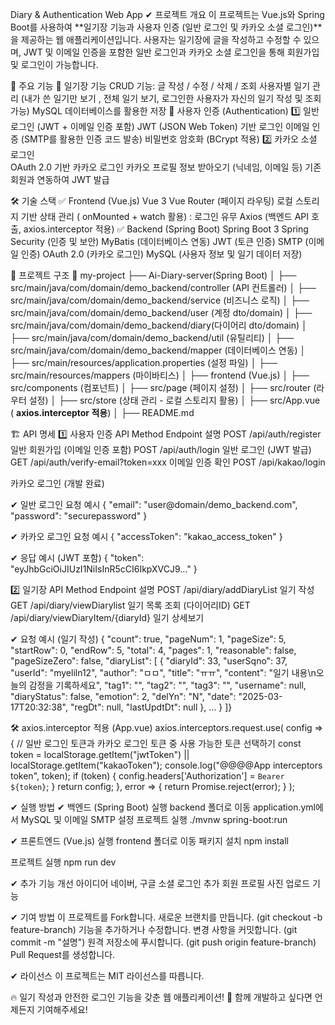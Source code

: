 Diary & Authentication Web App
✔ 프로젝트 개요
이 프로젝트는 Vue.js와 Spring Boot를 사용하여 **일기장 기능과 사용자 인증 (일반 로그인 및 카카오 소셜 로그인)**을 제공하는 웹 애플리케이션입니다. 사용자는 일기장에 글을 작성하고 수정할 수 있으며, JWT 및 이메일 인증을 포함한 일반 로그인과 카카오 소셜 로그인을 통해 회원가입 및 로그인이 가능합니다.

🚀 주요 기능
📒 일기장 기능
CRUD 기능: 글 작성 / 수정 / 삭제 / 조회
사용자별 일기 관리 (내가 쓴 일기만 보기 , 전체 일기 보기, 로그인한 사용자가 자신의 일기 작성 및 조회 가능)
MySQL 데이터베이스를 활용한 저장
🔐 사용자 인증 (Authentication)
1️⃣ 일반 로그인 (JWT + 이메일 인증 포함)
JWT (JSON Web Token) 기반 로그인
이메일 인증 (SMTP를 활용한 인증 코드 발송)
비밀번호 암호화 (BCrypt 적용)
2️⃣ 카카오 소셜 로그인  
OAuth 2.0 기반 카카오 로그인
카카오 프로필 정보 받아오기 (닉네임, 이메일 등)
기존 회원과 연동하여 JWT 발급

🛠 기술 스택
✅ Frontend (Vue.js)
Vue 3
Vue Router (페이지 라우팅)
로컬 스토리지 기반 상태 관리 ( onMounted + watch 활용) : 로그인 유무
Axios (백엔드 API 호출, axios.interceptor 적용)
✅ Backend (Spring Boot)
Spring Boot 3
Spring Security (인증 및 보안)
MyBatis (데이터베이스 연동)
JWT (토큰 인증)
SMTP (이메일 인증)
OAuth 2.0 (카카오 로그인)
MySQL (사용자 정보 및 일기 데이터 저장)

📂 프로젝트 구조
📁 my-project
 ├── Ai-Diary-server(Spring Boot)
 │    ├── src/main/java/com/domain/demo_backend/controller (API 컨트롤러)
 │    ├── src/main/java/com/domain/demo_backend/service (비즈니스 로직)
 │    ├── src/main/java/com/domain/demo_backend/user (계정 dto/domain)
 │    ├── src/main/java/com/domain/demo_backend/diary(다이어리 dto/domain)
 │    ├── src/main/java/com/domain/demo_backend/util (유틸리티)
 │    ├── src/main/java/com/domain/demo_backend/mapper (데이터베이스 연동)
 │    ├── src/main/resources/application.properties (설정 파일)
 │    ├── src/main/resources/mappers (마이바티스)
 │
 ├── frontend (Vue.js)
 │    ├── src/components (컴포넌트)
 │    ├── src/page (페이지 설정)
 │    ├── src/router (라우터 설정)
 │    ├── src/store (상태 관리 - 로컬 스토리지 활용)
 │    ├── src/App.vue ( **axios.interceptor 적용**)
 │
 ├── README.md
  
 
🏗️ API 명세
1️⃣ 사용자 인증 API
Method
Endpoint
설명
POST
/api/auth/register
일반 회원가입 (이메일 인증 포함)
POST
/api/auth/login
일반 로그인 (JWT 발급)
GET
/api/auth/verify-email?token=xxx
이메일 인증 확인
POST
/api/kakao/login


카카오 로그인 (개발 완료)

✔ 일반 로그인 요청 예시
{
  "email": "user@domain/demo_backend.com",
  "password": "securepassword"
}

✔ 카카오 로그인 요청 예시
{
  "accessToken": "kakao_access_token"
}

✔ 응답 예시 (JWT 포함)
{
  "token": "eyJhbGciOiJIUzI1NiIsInR5cCI6IkpXVCJ9..."
}


2️⃣ 일기장 API
Method
Endpoint
설명
POST
/api/diary/addDiaryList
일기 작성
GET
/api/diary/viewDiarylist
일기 목록 조회 (다이어리ID)
GET
/api/diary/viewDiaryItem/{diaryId}
일기 상세보기

✔ 요청 예시 (일기 작성)
{
  "count": true,
  "pageNum": 1,
  "pageSize": 5,
  "startRow": 0,
  "endRow": 5,
  "total": 4,
  "pages": 1,
  "reasonable": false,
  "pageSizeZero": false,
  "diaryList": [
    {
      "diaryId": 33,
      "userSqno": 37,
      "userId": "myeliln12",
      "author": "ㅁㅁ",
      "title": "ㅠㅠ",
      "content": "일기 내용\n오늘의 감정을 기록하세요",
      "tag1": "",
      "tag2": "",
      "tag3": "",
      "username": null,
      "diaryStatus": false,
      "emotion": 2,
      "delYn": "N",
      "date": "2025-03-17T20:32:38",
      "regDt": null,
      "lastUpdtDt": null
    },
…
  }
]}


🛠 axios.interceptor 적용 (App.vue)
axios.interceptors.request.use(
  config => {
    // 일반 로그인 토큰과 카카오 로그인 토큰 중 사용 가능한 토큰 선택하기
    const token = localStorage.getItem("jwtToken") || localStorage.getItem("kakaoToken");
    console.log("@@@@App interceptors token", token);
    if (token) {
      config.headers['Authorization'] = `Bearer ${token}`;
    }
    return config;
  },
  error => {
    return Promise.reject(error);
  }
);


✔ 실행 방법
✔ 백엔드 (Spring Boot) 실행
backend 폴더로 이동
application.yml에서 MySQL 및 이메일 SMTP 설정
프로젝트 실행
./mvnw spring-boot:run

✔ 프론트엔드 (Vue.js) 실행
frontend 폴더로 이동
패키지 설치
npm install

프로젝트 실행
npm run dev


✔ 추가 기능 개선 아이디어
네이버, 구글 소셜 로그인 추가
회원 프로필 사진 업로드 기능 

✔ 기여 방법
이 프로젝트를 Fork합니다.
새로운 브랜치를 만듭니다. (git checkout -b feature-branch)
기능을 추가하거나 수정합니다.
변경 사항을 커밋합니다. (git commit -m "설명")
원격 저장소에 푸시합니다. (git push origin feature-branch)
Pull Request를 생성합니다.

✔ 라이선스
이 프로젝트는 MIT 라이선스를 따릅니다.

🔥 일기 작성과 안전한 로그인 기능을 갖춘 웹 애플리케이션! 🙌 함께 개발하고 싶다면 언제든지 기여해주세요!


